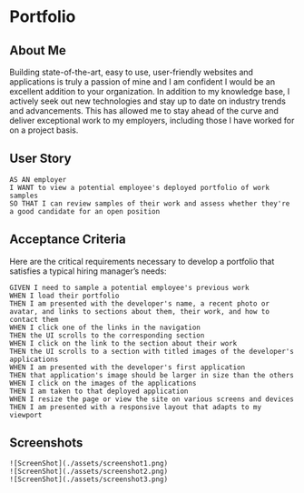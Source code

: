 # Portfolio

## About Me

Building state-of-the-art, easy to use, user-friendly websites and applications is truly a passion of mine and I am confident I would be an excellent addition to your organization. In addition to my knowledge base, I actively seek out new technologies and stay up to date on industry trends and advancements. This has allowed me to stay ahead of the curve and deliver exceptional work to my employers, including those I have worked for on a project basis.


## User Story

```
AS AN employer
I WANT to view a potential employee's deployed portfolio of work samples
SO THAT I can review samples of their work and assess whether they're a good candidate for an open position
```


## Acceptance Criteria

Here are the critical requirements necessary to develop a portfolio that satisfies a typical hiring manager’s needs:

```
GIVEN I need to sample a potential employee's previous work
WHEN I load their portfolio
THEN I am presented with the developer's name, a recent photo or avatar, and links to sections about them, their work, and how to contact them
WHEN I click one of the links in the navigation
THEN the UI scrolls to the corresponding section
WHEN I click on the link to the section about their work
THEN the UI scrolls to a section with titled images of the developer's applications
WHEN I am presented with the developer's first application
THEN that application's image should be larger in size than the others
WHEN I click on the images of the applications
THEN I am taken to that deployed application
WHEN I resize the page or view the site on various screens and devices
THEN I am presented with a responsive layout that adapts to my viewport
```

## Screenshots

```
![ScreenShot](./assets/screenshot1.png)
![ScreenShot](./assets/screenshot2.png)
![ScreenShot](./assets/screenshot3.png)


```
